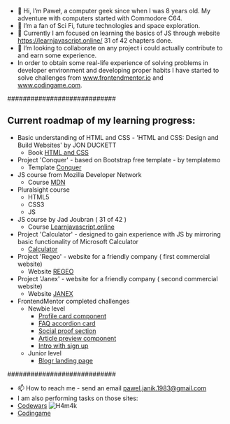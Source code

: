 - 👋 Hi, I’m Paweł, a computer geek since when I was 8 years old. My adventure with computers started with Commodore C64.
- 👀 I’m a fan of Sci Fi, future technologies and space exploration. 
- 🌱 Currently I am focused on learning the basics of JS through website https://learnjavascript.online/ 31 of 42 chapters done.
- 💞️ I’m looking to collaborate on any project i could actually contribute to and earn some experience.
-    In order to obtain some real-life experience of solving problems in developer environment and developing proper habits I have started to solve challenges from www.frontendmentor.io and www.codingame.com.
    

############################

##    Current roadmap of my learning progress:
+   Basic understanding of HTML and CSS - 'HTML and CSS: Design and Build Websites' by JON DUCKETT
     - Book [HTML and CSS](https://www.amazon.com/HTML-CSS-Design-Build-Websites/dp/1118008189)
+   Project 'Conquer' - based on Bootstrap free template - by templatemo
     - Template [Conquer](https://www.free-css.com/free-css-templates/page196/conquer)
+    JS course from Mozilla Developer Network 
     - Course [MDN](https://developer.mozilla.org/en-US/docs/Web/JavaScript/Guide)
+    Pluralsight course 
     -    HTML5
     -    CSS3
     -    JS
+    JS course by Jad Joubran ( 31 of 42 )
     - Course [Learnjavascript.online](https://learnjavascript.online/)
+    Project 'Calculator' - designed to gain experience with JS by mirroring basic functionality of Microsoft Calculator
     - [Calculator](https://calculator-object.vercel.app/)
+    Project 'Regeo' - website for a friendly company ( first commercial website)
     - Website [REGEO](www.regeo.pl)
+    Project 'Janex' - website for a friendly company ( second commercial website)
     - Website [JANEX](https://janex.vercel.app/)
+   FrontendMentor completed challenges 
     -    Newbie level
          -    [Profile card component](https://profile-card-two-psi.vercel.app/)    
          -    [FAQ accordion card](https://faq-accordion-card-snowy-chi.vercel.app/)
          -    [Social proof section](https://social-proof-section-chi-two.vercel.app/)
          -    [Article preview component](https://article-preview-component-nine-plum.vercel.app/)
          -    [Intro with sign up](https://intro-with-sign-up.vercel.app/)
     -    Junior level
          -    [Blogr landing page](https://blogr-landing-page-cyan.vercel.app/)


############################

- 📫 How to reach me - send an email pawel.janik.1983@gmail.com
- I am also performing tasks on those sites:
- [Codewars](https://www.codewars.com/users/H4m4k) ![H4m4k](https://www.codewars.com/users/H4m4k/badges/small)
- [Codingame](https://www.codingame.com/profile/3fb44cc2c2202a03a57cb4026027ba559185324)
<!---
H4m4k/H4m4k is a ✨ special ✨ repository because its `README.md` (this file) appears on your GitHub profile.
You can click the Preview link to take a https://www.codewars.com/dashboard
- look at your changes.
--->
